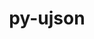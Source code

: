 ---
title: "py-ujson"
layout: cache
categories: [package, develop]
meta: {"versions": ["5.7.0"], "compilers": ["apple-clang@=15.0.0", "gcc@=10.2.1", "gcc@=7.5.0"], "oss": ["centos7", "ubuntu18.04", "ventura"], "platforms": ["darwin", "linux"], "targets": ["aarch64", "x86_64_v3"], "stacks": ["developer-tools", "developer-tools-darwin", "developer-tools-manylinux2014", "root"], "num_specs": 18, "num_specs_by_stack": {"developer-tools-darwin": 7, "root": 18, "developer-tools-manylinux2014": 7, "developer-tools": 4}}
spec_details: [{"hash": "icx2e6fv3c46uod32q2vx3ixnxaqtxnt", "compiler": "apple-clang@=15.0.0", "versions": ["5.7.0"], "os": "ventura", "platform": "darwin", "target": "aarch64", "variants": ["build_system=python_pip"], "stacks": ["developer-tools-darwin", "root"], "size": "-", "tarball": "https://binaries.spack.io/develop/build_cache/darwin-ventura-aarch64/apple-clang-15.0.0/py-ujson-5.7.0/darwin-ventura-aarch64-apple-clang-15.0.0-py-ujson-5.7.0-icx2e6fv3c46uod32q2vx3ixnxaqtxnt.spack"}, {"hash": "btf2wcvkx4qatozkpv4psj7v26g6kjxy", "compiler": "apple-clang@=15.0.0", "versions": ["5.7.0"], "os": "ventura", "platform": "darwin", "target": "aarch64", "variants": ["build_system=python_pip"], "stacks": ["developer-tools-darwin", "root"], "size": "-", "tarball": "https://binaries.spack.io/develop/build_cache/darwin-ventura-aarch64/apple-clang-15.0.0/py-ujson-5.7.0/darwin-ventura-aarch64-apple-clang-15.0.0-py-ujson-5.7.0-btf2wcvkx4qatozkpv4psj7v26g6kjxy.spack"}, {"hash": "6i747ggcxzr7woenyeujg2sj46vetuyg", "compiler": "apple-clang@=15.0.0", "versions": ["5.7.0"], "os": "ventura", "platform": "darwin", "target": "aarch64", "variants": ["build_system=python_pip"], "stacks": ["developer-tools-darwin", "root"], "size": "-", "tarball": "https://binaries.spack.io/develop/build_cache/darwin-ventura-aarch64/apple-clang-15.0.0/py-ujson-5.7.0/darwin-ventura-aarch64-apple-clang-15.0.0-py-ujson-5.7.0-6i747ggcxzr7woenyeujg2sj46vetuyg.spack"}, {"hash": "pn22hzzinmm2nfnt5uxbphv4t74iluzd", "compiler": "apple-clang@=15.0.0", "versions": ["5.7.0"], "os": "ventura", "platform": "darwin", "target": "aarch64", "variants": ["build_system=python_pip"], "stacks": ["developer-tools-darwin", "root"], "size": "-", "tarball": "https://binaries.spack.io/develop/build_cache/darwin-ventura-aarch64/apple-clang-15.0.0/py-ujson-5.7.0/darwin-ventura-aarch64-apple-clang-15.0.0-py-ujson-5.7.0-pn22hzzinmm2nfnt5uxbphv4t74iluzd.spack"}, {"hash": "vbbch2capnvqadby74yxls7z6f7syclu", "compiler": "apple-clang@=15.0.0", "versions": ["5.7.0"], "os": "ventura", "platform": "darwin", "target": "aarch64", "variants": ["build_system=python_pip"], "stacks": ["developer-tools-darwin", "root"], "size": "-", "tarball": "https://binaries.spack.io/develop/build_cache/darwin-ventura-aarch64/apple-clang-15.0.0/py-ujson-5.7.0/darwin-ventura-aarch64-apple-clang-15.0.0-py-ujson-5.7.0-vbbch2capnvqadby74yxls7z6f7syclu.spack"}, {"hash": "5zysvogj4w5yh4npxl7zthclfydxwe3m", "compiler": "apple-clang@=15.0.0", "versions": ["5.7.0"], "os": "ventura", "platform": "darwin", "target": "aarch64", "variants": ["build_system=python_pip"], "stacks": ["developer-tools-darwin", "root"], "size": "-", "tarball": "https://binaries.spack.io/develop/build_cache/darwin-ventura-aarch64/apple-clang-15.0.0/py-ujson-5.7.0/darwin-ventura-aarch64-apple-clang-15.0.0-py-ujson-5.7.0-5zysvogj4w5yh4npxl7zthclfydxwe3m.spack"}, {"hash": "altkxwy3r23usw3cgewzrxg6xcdstmjv", "compiler": "apple-clang@=15.0.0", "versions": ["5.7.0"], "os": "ventura", "platform": "darwin", "target": "aarch64", "variants": ["build_system=python_pip"], "stacks": ["developer-tools-darwin", "root"], "size": "-", "tarball": "https://binaries.spack.io/develop/build_cache/darwin-ventura-aarch64/apple-clang-15.0.0/py-ujson-5.7.0/darwin-ventura-aarch64-apple-clang-15.0.0-py-ujson-5.7.0-altkxwy3r23usw3cgewzrxg6xcdstmjv.spack"}, {"hash": "zcus6ba2hdzup4pd4v4k5rgbtzkr7urv", "compiler": "gcc@=10.2.1", "versions": ["5.7.0"], "os": "centos7", "platform": "linux", "target": "x86_64_v3", "variants": ["build_system=python_pip"], "stacks": ["developer-tools-manylinux2014", "root"], "size": "-", "tarball": "https://binaries.spack.io/develop/build_cache/linux-centos7-x86_64_v3/gcc-10.2.1/py-ujson-5.7.0/linux-centos7-x86_64_v3-gcc-10.2.1-py-ujson-5.7.0-zcus6ba2hdzup4pd4v4k5rgbtzkr7urv.spack"}, {"hash": "xx6eh2rbsug6fdkntdouhyldkxiv2pvm", "compiler": "gcc@=10.2.1", "versions": ["5.7.0"], "os": "centos7", "platform": "linux", "target": "x86_64_v3", "variants": ["build_system=python_pip"], "stacks": ["developer-tools-manylinux2014", "root"], "size": "-", "tarball": "https://binaries.spack.io/develop/build_cache/linux-centos7-x86_64_v3/gcc-10.2.1/py-ujson-5.7.0/linux-centos7-x86_64_v3-gcc-10.2.1-py-ujson-5.7.0-xx6eh2rbsug6fdkntdouhyldkxiv2pvm.spack"}, {"hash": "x73myjm6mloeo3cc5j5dpx4fdh33ykdd", "compiler": "gcc@=10.2.1", "versions": ["5.7.0"], "os": "centos7", "platform": "linux", "target": "x86_64_v3", "variants": ["build_system=python_pip"], "stacks": ["developer-tools-manylinux2014", "root"], "size": "-", "tarball": "https://binaries.spack.io/develop/build_cache/linux-centos7-x86_64_v3/gcc-10.2.1/py-ujson-5.7.0/linux-centos7-x86_64_v3-gcc-10.2.1-py-ujson-5.7.0-x73myjm6mloeo3cc5j5dpx4fdh33ykdd.spack"}, {"hash": "pb5oub7vnpkyf43kfonspxf5jsumbt57", "compiler": "gcc@=10.2.1", "versions": ["5.7.0"], "os": "centos7", "platform": "linux", "target": "x86_64_v3", "variants": ["build_system=python_pip"], "stacks": ["developer-tools-manylinux2014", "root"], "size": "-", "tarball": "https://binaries.spack.io/develop/build_cache/linux-centos7-x86_64_v3/gcc-10.2.1/py-ujson-5.7.0/linux-centos7-x86_64_v3-gcc-10.2.1-py-ujson-5.7.0-pb5oub7vnpkyf43kfonspxf5jsumbt57.spack"}, {"hash": "sdldlfsxmentofb54ishxngei7aidvtb", "compiler": "gcc@=10.2.1", "versions": ["5.7.0"], "os": "centos7", "platform": "linux", "target": "x86_64_v3", "variants": ["build_system=python_pip"], "stacks": ["developer-tools-manylinux2014", "root"], "size": "-", "tarball": "https://binaries.spack.io/develop/build_cache/linux-centos7-x86_64_v3/gcc-10.2.1/py-ujson-5.7.0/linux-centos7-x86_64_v3-gcc-10.2.1-py-ujson-5.7.0-sdldlfsxmentofb54ishxngei7aidvtb.spack"}, {"hash": "cdrktjddaorcawlwojnf5flophbmpwtw", "compiler": "gcc@=10.2.1", "versions": ["5.7.0"], "os": "centos7", "platform": "linux", "target": "x86_64_v3", "variants": ["build_system=python_pip"], "stacks": ["developer-tools-manylinux2014", "root"], "size": "-", "tarball": "https://binaries.spack.io/develop/build_cache/linux-centos7-x86_64_v3/gcc-10.2.1/py-ujson-5.7.0/linux-centos7-x86_64_v3-gcc-10.2.1-py-ujson-5.7.0-cdrktjddaorcawlwojnf5flophbmpwtw.spack"}, {"hash": "o6di3spp6ewxziizcvznr2akdyp2iuba", "compiler": "gcc@=10.2.1", "versions": ["5.7.0"], "os": "centos7", "platform": "linux", "target": "x86_64_v3", "variants": ["build_system=python_pip"], "stacks": ["developer-tools-manylinux2014", "root"], "size": "-", "tarball": "https://binaries.spack.io/develop/build_cache/linux-centos7-x86_64_v3/gcc-10.2.1/py-ujson-5.7.0/linux-centos7-x86_64_v3-gcc-10.2.1-py-ujson-5.7.0-o6di3spp6ewxziizcvznr2akdyp2iuba.spack"}, {"hash": "6goqj2nxectkxbvjwadxehvu3ke6rgom", "compiler": "gcc@=7.5.0", "versions": ["5.7.0"], "os": "ubuntu18.04", "platform": "linux", "target": "x86_64_v3", "variants": ["build_system=python_pip"], "stacks": ["root", "developer-tools"], "size": "-", "tarball": "https://binaries.spack.io/develop/build_cache/linux-ubuntu18.04-x86_64_v3/gcc-7.5.0/py-ujson-5.7.0/linux-ubuntu18.04-x86_64_v3-gcc-7.5.0-py-ujson-5.7.0-6goqj2nxectkxbvjwadxehvu3ke6rgom.spack"}, {"hash": "m43axltim5v27qvdapuzss2drvv5c62y", "compiler": "gcc@=7.5.0", "versions": ["5.7.0"], "os": "ubuntu18.04", "platform": "linux", "target": "x86_64_v3", "variants": ["build_system=python_pip"], "stacks": ["root", "developer-tools"], "size": "-", "tarball": "https://binaries.spack.io/develop/build_cache/linux-ubuntu18.04-x86_64_v3/gcc-7.5.0/py-ujson-5.7.0/linux-ubuntu18.04-x86_64_v3-gcc-7.5.0-py-ujson-5.7.0-m43axltim5v27qvdapuzss2drvv5c62y.spack"}, {"hash": "dqxywipcijnjptuoucpbu7efbmog3psm", "compiler": "gcc@=7.5.0", "versions": ["5.7.0"], "os": "ubuntu18.04", "platform": "linux", "target": "x86_64_v3", "variants": ["build_system=python_pip"], "stacks": ["root", "developer-tools"], "size": "-", "tarball": "https://binaries.spack.io/develop/build_cache/linux-ubuntu18.04-x86_64_v3/gcc-7.5.0/py-ujson-5.7.0/linux-ubuntu18.04-x86_64_v3-gcc-7.5.0-py-ujson-5.7.0-dqxywipcijnjptuoucpbu7efbmog3psm.spack"}, {"hash": "7iztqid4zgjqqi27xcqevjhj45ajkypz", "compiler": "gcc@=7.5.0", "versions": ["5.7.0"], "os": "ubuntu18.04", "platform": "linux", "target": "x86_64_v3", "variants": ["build_system=python_pip"], "stacks": ["root", "developer-tools"], "size": "-", "tarball": "https://binaries.spack.io/develop/build_cache/linux-ubuntu18.04-x86_64_v3/gcc-7.5.0/py-ujson-5.7.0/linux-ubuntu18.04-x86_64_v3-gcc-7.5.0-py-ujson-5.7.0-7iztqid4zgjqqi27xcqevjhj45ajkypz.spack"}]
---